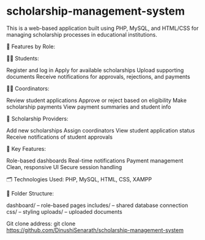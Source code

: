 # scholarship-management-system
This is a web-based application built using PHP, MySQL, and HTML/CSS for managing scholarship processes in educational institutions.

🔹 Features by Role:

👨‍🎓 Students:

Register and log in
Apply for available scholarships
Upload supporting documents
Receive notifications for approvals, rejections, and payments

🧑‍🏫 Coordinators:

Review student applications
Approve or reject based on eligibility
Make scholarship payments
View payment summaries and student info

🏢 Scholarship Providers:

Add new scholarships
Assign coordinators
View student application status
Receive notifications of student approvals

🔔 Key Features:

Role-based dashboards
Real-time notifications
Payment management
Clean, responsive UI
Secure session handling

🗂️ Technologies Used:
PHP, MySQL, HTML, CSS, XAMPP

📁 Folder Structure:

dashboard/ – role-based pages
includes/ – shared database connection
css/ – styling
uploads/ – uploaded documents


Git clone address: git clone  https://github.com/DinushiSenarath/scholarship-management-system
